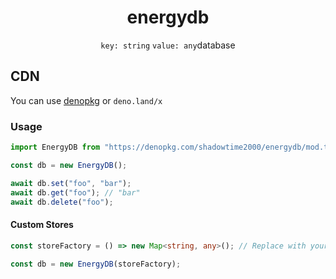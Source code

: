 <h1 align="center">energydb</h1>
<p  align="center"><code>key: string</code> <code>value: any</code>database</p>

## CDN
You can use [denopkg](https://denopkg.com/shadowtime2000/energydb) or `deno.land/x`

### Usage
```typescript
import EnergyDB from "https://denopkg.com/shadowtime2000/energydb/mod.ts";

const db = new EnergyDB();

await db.set("foo", "bar");
await db.get("foo"); // "bar"
await db.delete("foo");
```

#### Custom Stores
```typescript
const storeFactory = () => new Map<string, any>(); // Replace with your own store

const db = new EnergyDB(storeFactory);
```